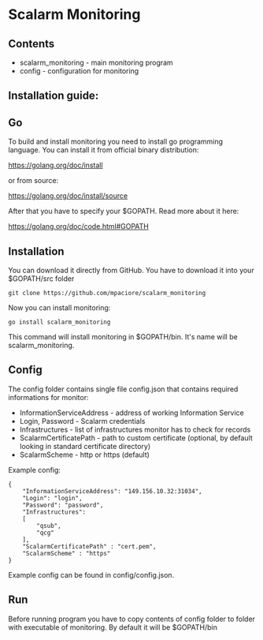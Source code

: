 Scalarm Monitoring
============ 
Contents 
---------- 
* scalarm_monitoring - main monitoring program
* config - configuration for monitoring

Installation guide: 
---------------------- 
Go 
-- 
To build and install monitoring you need to install go programming language. 
You can install it from official binary distribution: 

https://golang.org/doc/install

or from source: 

https://golang.org/doc/install/source 

After that you have to specify your $GOPATH. Read more about it here: 

https://golang.org/doc/code.html#GOPATH 

Installation 
-------------- 
You can download it directly from GitHub. You have to download it into your $GOPATH/src folder 
``` 
git clone https://github.com/mpaciore/scalarm_monitoring
``` 
Now you can install monitoring: 
```` 
go install scalarm_monitoring 
```` 
This command will install monitoring in $GOPATH/bin. It's name will be scalarm_monitoring.

Config 
-------- 
The config folder contains single file config.json that contains required informations for monitor:

* InformationServiceAddress - address of working Information Service
* Login, Password - Scalarm credentials
* Infrastructures - list of infrastructures monitor has to check for records
* ScalarmCertificatePath - path to custom certificate (optional, by default looking in standard certificate directory)
* ScalarmScheme - http or https (default)

Example config:

```
{
	"InformationServiceAddress": "149.156.10.32:31034",
	"Login": "login",
	"Password": "password",
	"Infrastructures": 
	[
		"qsub",
		"qcg"
	],
	"ScalarmCertificatePath" : "cert.pem",
	"ScalarmScheme" : "https"
}
```
Example config can be found in config/config.json.

Run 
---- 
Before running program you have to copy contents of config folder to folder with executable of monitoring. By default it will be $GOPATH/bin 

